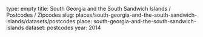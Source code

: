 type: empty
title: South Georgia and the South Sandwich Islands / Postcodes / Zipcodes
slug: places/south-georgia-and-the-south-sandwich-islands/datasets/postcodes
place: south-georgia-and-the-south-sandwich-islands
dataset: postcodes
year: 2014
